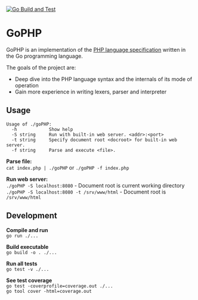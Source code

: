 [![Go Build and Test](https://github.com/MasterZydra/GoPHP/actions/workflows/go-build-and-test.yml/badge.svg)](https://github.com/MasterZydra/GoPHP/actions/workflows/go-build-and-test.yml)
# GoPHP

GoPHP is an implementation of the [PHP language specification](https://phplang.org/) written in the Go programming language.

The goals of the project are:
- Deep dive into the PHP language syntax and the internals of its mode of operation
- Gain more experience in writing lexers, parser and interpreter

## Usage
```
Usage of ./goPHP:
  -h            Show help
  -S string     Run with built-in web server. <addr>:<port>
  -t string     Specify document root <docroot> for built-in web server.
  -f string     Parse and execute <file>.
```

**Parse file:**  
`cat index.php | ./goPHP` or `./goPHP -f index.php`

**Run web server:**  
`./goPHP -S localhost:8080` - Document root is current working directory  
`./goPHP -S localhost:8080 -t /srv/www/html` - Document root is `/srv/www/html`

## Development

**Compile and run**  
`go run ./...`

**Build executable**  
`go build -o . ./...`

**Run all tests**  
`go test -v ./...`

**See test coverage**  
`go test -coverprofile=coverage.out ./...`  
`go tool cover -html=coverage.out`
